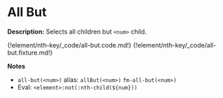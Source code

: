 # All But

__Description:__ Selects all children but `<num>` child.

{!element/nth-key/_code/all-but.code.md!}
{!element/nth-key/_code/all-but.fixture.md!}

__Notes__

+ `all-but(<num>)` alias: `allBut(<num>)` <span data-nbsp="3"></span> `fm-all-but(<num>)`
+ Eval: `<element>:not(:nth-child(${num}))`

<div class="cf"></div>
<div class="end"></div>


